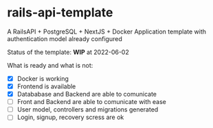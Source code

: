 # rails-api-template
A RailsAPI + PostgreSQL + NextJS + Docker Application template with authentication model already configured

Status of the template: **WIP** at 2022-06-02

What is ready and what is not:

- [x] Docker is working
- [x] Frontend is available
- [x] Datababase and Backend are able to comunicate
- [ ] Front and Backend are able to comunicate with ease
- [ ] User model, controllers and migrations generated
- [ ] Login, signup, recovery scress are ok

